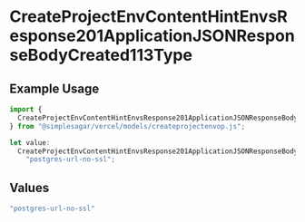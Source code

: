# CreateProjectEnvContentHintEnvsResponse201ApplicationJSONResponseBodyCreated113Type

## Example Usage

```typescript
import {
  CreateProjectEnvContentHintEnvsResponse201ApplicationJSONResponseBodyCreated113Type,
} from "@simplesagar/vercel/models/createprojectenvop.js";

let value:
  CreateProjectEnvContentHintEnvsResponse201ApplicationJSONResponseBodyCreated113Type =
    "postgres-url-no-ssl";
```

## Values

```typescript
"postgres-url-no-ssl"
```
